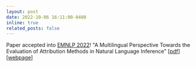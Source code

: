 ```yaml
---
layout: post
date: 2022-10-06 16:11:00-0400
inline: true
related_posts: false
---
```


Paper accepted into [EMNLP 2022](https://2022.emnlp.org/)! "A Multilingual Perspective Towards the Evaluation of Attribution Methods in Natural Language Inference" \[[pdf](https://arxiv.org/pdf/2204.05428.pdf)\] \[[webpage](https://keremzaman.github.io/explaiNLI/)\]


